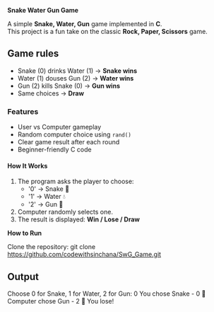  **Snake Water Gun Game** 

A simple **Snake, Water, Gun** game implemented in **C**.  
This project is a fun take on the classic **Rock, Paper, Scissors** game.

## Game rules

- Snake (0) drinks Water (1) → **Snake wins**
- Water (1) douses Gun (2) → **Water wins**
- Gun (2) kills Snake (0) → **Gun wins**
- Same choices → **Draw**

### Features

- User vs Computer gameplay  
- Random computer choice using `rand()`  
- Clear game result after each round  
- Beginner-friendly C code  

#### How It Works

1. The program asks the player to choose:
   - '0' → Snake 🐍  
   - '1' → Water 💧  
   - '2' → Gun 🔫  
2. Computer randomly selects one. 
3. The result is displayed: **Win / Lose / Draw**  

**How to Run**
 
  Clone the repository:
   git clone https://github.com/codewithsinchana/SwG_Game.git

## Output
Choose 0 for Snake, 1 for Water, 2 for Gun: 0
You chose Snake - 0  🐍
Computer chose Gun - 2 🔫
You lose!



